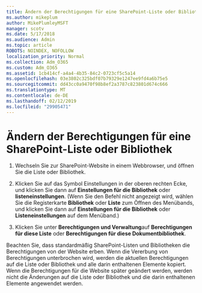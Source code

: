 ```yaml
---
title: Ändern der Berechtigungen für eine SharePoint-Liste oder Bibliothek
ms.author: mikeplum
author: MikePlumleyMSFT
manager: scotv
ms.date: 5/17/2018
ms.audience: Admin
ms.topic: article
ROBOTS: NOINDEX, NOFOLLOW
localization_priority: Normal
ms.collection: Adm_O365
ms.custom: Adm_O365
ms.assetid: 1cb414cf-a4a4-4b35-84c2-0723cf5c5a14
ms.openlocfilehash: 03e3802c325bdf07b79329e1247ee9fd4a6b75e5
ms.sourcegitcommit: dd43cc0a9470f98b8ef2a3787c823801d674c666
ms.translationtype: MT
ms.contentlocale: de-DE
ms.lasthandoff: 02/12/2019
ms.locfileid: "29905471"
---
```

# <a name="change-permissions-for-a-sharepoint-list-or-library"></a>Ändern der Berechtigungen für eine SharePoint-Liste oder Bibliothek

1. Wechseln Sie zur SharePoint-Website in einem Webbrowser, und öffnen Sie die Liste oder Bibliothek.
    
2. Klicken Sie auf das Symbol Einstellungen in der oberen rechten Ecke, und klicken Sie dann auf **Einstellungen für die Bibliothek** oder **listeneinstellungen**. (Wenn Sie den Befehl nicht angezeigt wird, wählen Sie die Registerkarte **Bibliothek** oder **Liste** zum Öffnen des Menübands, und klicken Sie dann auf **Einstellungen für die Bibliothek** oder **Listeneinstellungen** auf dem Menüband.) 
    
3. Klicken Sie unter **Berechtigungen und Verwaltung**auf **Berechtigungen für diese Liste** oder **Berechtigungen für diese Dokumentbibliothek**.
    
Beachten Sie, dass standardmäßig SharePoint-Listen und Bibliotheken die Berechtigungen von der Website erben. Wenn die Vererbung von Berechtigungen unterbrochen wird, werden die aktuellen Berechtigungen auf die Liste oder Bibliothek und alle darin enthaltenen Elemente kopiert. Wenn die Berechtigungen für die Website später geändert werden, werden nicht die Änderungen auf die Liste oder Bibliothek und die darin enthaltenen Elemente angewendet werden.
  

